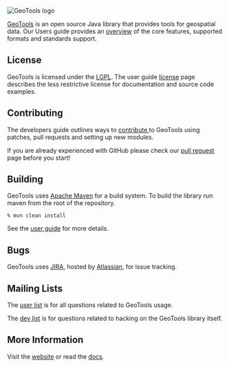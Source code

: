 ![GeoTools logo](/geotools-logo.png)

[GeoTools](https://geotools.org) is an open source Java library that provides
 tools for geospatial data. Our Users guide provides an [overview](https://docs.geotools.org/maintenance/userguide/geotools.html) of the core features, supported formats and standards support.

## License

GeoTools is licensed under the [LGPL](http://www.gnu.org/licenses/lgpl.html). The user guide [license](https://docs.geotools.org/maintenance/userguide/welcome/license.html) page describes the less restrictive license for documentation and source code examples.

## Contributing

The developers guide outlines ways to [contribute ](https://docs.geotools.org/latest/developer/procedures/contribute.html) to GeoTools using patches, pull requests and setting up new modules.

If you are already experienced with GitHub please check our [pull request](https://docs.geotools.org/latest/developer/procedures/pull_requests.html) page before you start!

## Building

GeoTools uses [Apache Maven](https://maven.apache.org/) for a build system. To 
build the library run maven from the root of the repository.

    % mvn clean install

See the [user guide](https://docs.geotools.org/maintenance/userguide/build/index.html) 
for more details.

## Bugs

GeoTools uses [JIRA](https://osgeo-org.atlassian.net/browse/GEOT), hosted by 
[Atlassian](https://www.atlassian.com/), for issue tracking.

## Mailing Lists

The [user list](mailto:geotools-gt2-users@lists.sourceforge.net) is for all questions 
related to GeoTools usage. 

The [dev list](mailto:geotools-devel@lists.sourceforge.net) is for questions related 
to hacking on the GeoTools library itself.

## More Information

Visit the [website](https://geotools.org/) or read the [docs](https://docs.geotools.org/). 

